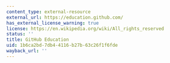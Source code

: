 ```yaml
---
content_type: external-resource
external_url: https://education.github.com/
has_external_license_warning: true
license: https://en.wikipedia.org/wiki/All_rights_reserved
status: ''
title: GitHub Education
uid: 1b6ca2bd-7db4-4116-b27b-63c26f1f6fde
wayback_url: ''
---
```

